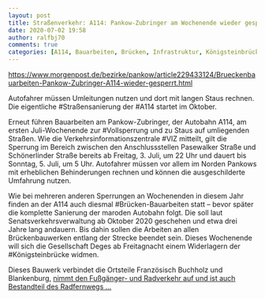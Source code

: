 ```yaml
---
layout: post
title: Straßenverkehr: A114: Pankow-Zubringer am Wochenende wieder gesperrt, aus Berliner Morgenpost
date: 2020-07-02 19:58
author: ralfbj70
comments: true
categories: [A114, Bauarbeiten, Brücken, Infrastruktur, Königsteinbrücke, Straßensanierung, Straßenverkehr, VIZ, Vollsperrung]
---
```

https://www.morgenpost.de/bezirke/pankow/article229433124/Brueckenbauarbeiten-Pankow-Zubringer-A114-wieder-gesperrt.html

Autofahrer müssen Umleitungen nutzen und dort mit langen Staus rechnen. Die eigentliche #Straßensanierung der #A114 startet im Oktober.

Erneut führen Bauarbeiten am Pankow-Zubringer, der Autobahn A114, am ersten Juli-Wochenende zur #Vollsperrung und zu Staus auf umliegenden Straßen. Wie die Verkehrsinformationszentrale #VIZ mitteilt, gilt die Sperrung im Bereich zwischen den Anschlussstellen Pasewalker Straße und Schönerlinder Straße bereits ab Freitag, 3. Juli, um 22 Uhr und dauert bis Sonntag, 5. Juli, um 5 Uhr. Autofahrer müssen vor allem im Norden Pankows mit erheblichen Behinderungen rechnen und können die ausgeschilderte Umfahrung nutzen.

Wie bei mehreren anderen Sperrungen an Wochenenden in diesem Jahr finden an der A114 auch diesmal #Brücken-Bauarbeiten statt – bevor später die komplette Sanierung der maroden Autobahn folgt. Die soll laut Senatsverkehrsverwaltung ab Oktober 2020 geschehen und etwa drei Jahre lang andauern. Bis dahin sollen die Arbeiten an allen Brückenbauwerken entlang der Strecke beendet sein. Dieses Wochenende will sich die Gesellschaft Deges ab Freitagnacht einem Widerlagern der #Königsteinbrücke widmen.

Dieses Bauwerk verbindet die Ortsteile Französisch Buchholz und Blankenburg, <a href="https://www.morgenpost.de/bezirke/pankow/article229433124/Brueckenbauarbeiten-Pankow-Zubringer-A114-wieder-gesperrt.html">nimmt den Fußgänger- und Radverkehr auf und ist auch Bestandteil des Radfernwegs ...</a>
